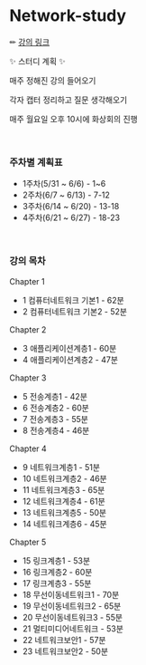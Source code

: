 # Network-study

✏ [강의 링크](http://www.kocw.net/home/cview.do?mty=p&kemId=1169634)

✨ 스터디 계획 ✨

  매주 정해진 강의 들어오기

  각자 캡터 정리하고 질문 생각해오기

  매주 월요일 오후 10시에 화상회의 진행

<br>

### 주차별 계획표

- 1주차(5/31 ~ 6/6) - 1~6
- 2주차(6/7 ~ 6/13) - 7-12
- 3주차(6/14 ~ 6/20) - 13-18
- 4주차(6/21 ~ 6/27) - 18-23

<br>

### 강의 목차

Chapter 1

- 1 컴퓨터네트워크 기본1 - 62분
- 2 컴퓨터네트워크 기본2 - 52분

Chapter 2

- 3 애플리케이션계층1 - 60분
- 4 애플리케이션계층2 - 47분

Chapter 3

- 5 전송계층1 - 42분
- 6 전송계층2 - 60분
- 7 전송계층3 - 55분
- 8 전송계층4 - 46분

Chapter 4

- 9 네트워크계층1 - 51분
- 10 네트워크계층2 - 46분
- 11 네트워크계층3 - 65분
- 12 네트워크계층4 - 61분
- 13 네트워크계층5 - 50분
- 14 네트워크계층6 - 45분

Chapter 5

- 15 링크계층1 - 53분
- 16 링크계층2 - 60분
- 17 링크계층3 - 55분
- 18 무선이동네트워크1 - 70분
- 19 무선이동네트워크2 - 65분
- 20 무선이동네트워크3 - 55분
- 21 멀티미디어네트워크 - 53분
- 22 네트워크보안1 - 57분
- 23 네트워크보안2 - 50분
